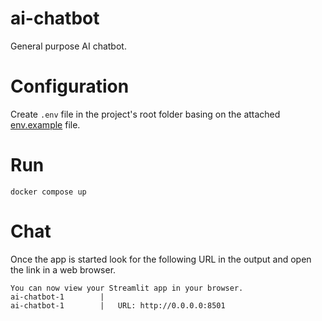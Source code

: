 # ai-chatbot
General purpose AI chatbot.

# Configuration
Create `.env` file in the project's root folder basing on the attached [env.example](env.example) file.

# Run
```
docker compose up
```

# Chat
Once the app is started look for the following URL in the output and open the link in a web browser.

```
You can now view your Streamlit app in your browser.
ai-chatbot-1        |
ai-chatbot-1        |   URL: http://0.0.0.0:8501
```